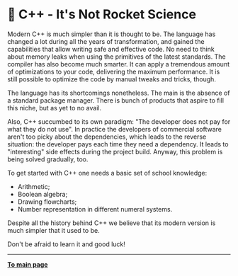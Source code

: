 # :space_invader: C++ - It's Not Rocket Science

Modern C++ is much simpler than it is thought to be. The language has changed a lot during all the years of transformation, and gained the capabilities that allow writing safe and effective code. No need to think about memory leaks when using the primitives of the latest standards. The compiler has also become much smarter. It can apply a tremendous amount of optimizations to your code, delivering the maximum performance. It is still possible to optimize the code by manual tweaks and tricks, though.

The language has its shortcomings nonetheless. The main is the absence of a standard package manager. There is bunch of products that aspire to fill this niche, but as yet to no avail.

Also, C++ succumbed to its own paradigm: "The developer does not pay for what they do not use". In practice the developers of commercial software aren't too picky about the dependencies, which leads to the reverse situation: the developer pays each time they need a dependency. It leads to "interesting" side effects during the project build. Anyway, this problem is being solved gradually, too.

To get started with C++ one needs a basic set of school knowledge:
- Arithmetic;
- Boolean algebra;
- Drawing flowcharts;
- Number representation in different numeral systems.

Despite all the history behind C++ we believe that its modern version is much simpler that it used to be.

Don't be afraid to learn it and good luck!

---

[**To main page**](../README.md)
